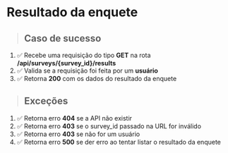 # Resultado da enquete

> ## Caso de sucesso

1. ✅ Recebe uma requisição do tipo **GET** na rota **/api/surveys/{survey_id}/results**
2. ✅ Valida se a requisição foi feita por um **usuário**
3. ✅ Retorna **200** com os dados do resultado da enquete

> ## Exceções

1. ✅ Retorna erro **404** se a API não existir
2. ✅ Retorna erro **403** se o survey_id passado na URL for inválido
3. ✅ Retorna erro **403** se não for um usuário
4. ✅ Retorna erro **500** se der erro ao tentar listar o resultado da enquete